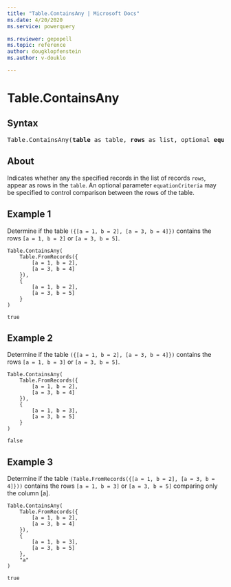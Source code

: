 ```yaml
---
title: "Table.ContainsAny | Microsoft Docs"
ms.date: 4/20/2020
ms.service: powerquery

ms.reviewer: gepopell
ms.topic: reference
author: dougklopfenstein
ms.author: v-douklo

---
```

# Table.ContainsAny

## Syntax

<pre>
Table.ContainsAny(<b>table</b> as table, <b>rows</b> as list, optional <b>equationCriteria</b> as any) as logical
</pre>
  
## About  
Indicates whether any the specified records in the list of records `rows`, appear as rows in the `table`. An optional parameter `equationCriteria` may be specified to control comparison between the rows of the table.

## Example 1
Determine if the table `({[a = 1, b = 2], [a = 3, b = 4]})` contains the rows `[a = 1, b = 2]` or `[a = 3, b = 5]`.

```powerquery-m
Table.ContainsAny( 
    Table.FromRecords({ 
        [a = 1, b = 2], 
        [a = 3, b = 4] 
    }), 
    { 
        [a = 1, b = 2], 
        [a = 3, b = 5] 
    } 
)
```

`true`

## Example 2
Determine if the table `({[a = 1, b = 2], [a = 3, b = 4]})` contains the rows `[a = 1, b = 3]` or `[a = 3, b = 5]`.

```powerquery-m
Table.ContainsAny( 
    Table.FromRecords({ 
        [a = 1, b = 2], 
        [a = 3, b = 4] 
    }), 
    { 
        [a = 1, b = 3], 
        [a = 3, b = 5]
    }
)
```

`false`

## Example 3
Determine if the table `(Table.FromRecords({[a = 1, b = 2], [a = 3, b = 4]}))` contains the rows `[a = 1, b = 3]` or `[a = 3, b = 5]` comparing only the column [a].

```powerquery-m
Table.ContainsAny( 
    Table.FromRecords({ 
        [a = 1, b = 2], 
        [a = 3, b = 4] 
    }), 
    { 
        [a = 1, b = 3], 
        [a = 3, b = 5] 
    }, 
    "a" 
)
```

`true`
